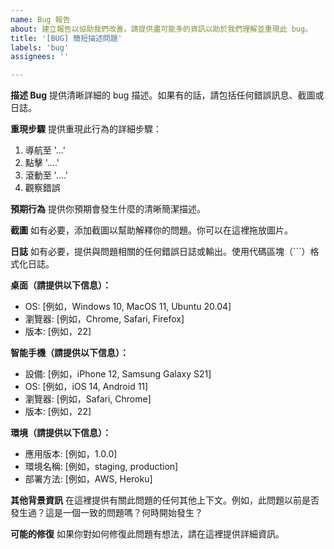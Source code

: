 ```yaml
---
name: Bug 報告
about: 建立報告以協助我們改善。請提供盡可能多的資訊以助於我們理解並重現此 bug。
title: '[BUG] 簡短描述問題'
labels: 'bug'
assignees: ''

---
```


**描述 Bug**
提供清晰詳細的 bug 描述。如果有的話，請包括任何錯誤訊息、截圖或日誌。

**重現步驟**
提供重現此行為的詳細步驟：
1. 導航至 '...'
2. 點擊 '....'
3. 滾動至 '....'
4. 觀察錯誤

**預期行為**
提供你預期會發生什麼的清晰簡潔描述。

**截圖**
如有必要，添加截圖以幫助解釋你的問題。你可以在這裡拖放圖片。

**日誌**
如有必要，提供與問題相關的任何錯誤日誌或輸出。使用代碼區塊（```）格式化日誌。

**桌面（請提供以下信息）：**
 - OS: [例如，Windows 10, MacOS 11, Ubuntu 20.04]
 - 瀏覽器: [例如，Chrome, Safari, Firefox]
 - 版本: [例如，22]

**智能手機（請提供以下信息）：**
 - 設備: [例如，iPhone 12, Samsung Galaxy S21]
 - OS: [例如，iOS 14, Android 11]
 - 瀏覽器: [例如，Safari, Chrome]
 - 版本: [例如，22]

**環境（請提供以下信息）：**
- 應用版本: [例如，1.0.0]
- 環境名稱: [例如，staging, production]
- 部署方法: [例如，AWS, Heroku]

**其他背景資訊**
在這裡提供有關此問題的任何其他上下文。例如，此問題以前是否發生過？這是一個一致的問題嗎？何時開始發生？

**可能的修復**
如果你對如何修復此問題有想法，請在這裡提供詳細資訊。
